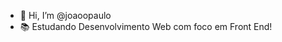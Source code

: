 - 👋 Hi, I’m @joaoopaulo
- 📚 Estudando  Desenvolvimento Web com foco em Front End!
<!---
joaoopaulo/joaoopaulo is a ✨ special ✨ repository because its `README.md` (this file) appears on your GitHub profile.
You can click the Preview link to take a look at your changes.
--->
